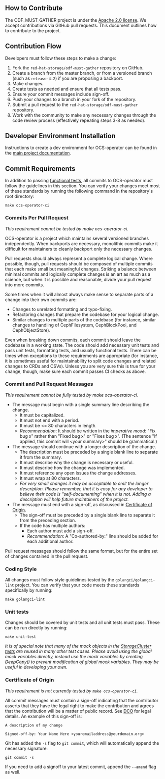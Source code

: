 ## How to Contribute

The ODF_MUST_GATHER project is under the [Apache 2.0 license](LICENSE). We accept
contributions via GitHub pull requests. This document outlines how to
contribute to the project.

## Contribution Flow

Developers must follow these steps to make a change:

1. Fork the `red-hat-storage/odf-must-gather` repository on GitHub.
2. Create a branch from the master branch, or from a versioned branch (such
   as `release-4.2`) if you are proposing a backport.
3. Make changes.
4. Create tests as needed and ensure that all tests pass.
5. Ensure your commit messages include sign-off.
6. Push your changes to a branch in your fork of the repository.
7. Submit a pull request to the `red-hat-storage/odf-must-gather` repository.
8. Work with the community to make any necessary changes through the code
   review process (effectively repeating steps 3-8 as needed).

## Developer Environment Installation

Instructions to create a dev environment for OCS-operator can be found in the
[main project documentation](./README.md#installation-of-development-builds).

## Commit Requirements

In addition to passing [functional tests](./README.md#functional-tests), all
commits to OCS-operator must follow the guidelines in this section. You can
verify your changes meet most of these standards by running the following
command in the repository's root directory:

```
make ocs-operator-ci
```

### Commits Per Pull Request

*This requirement cannot be tested by make ocs-operator-ci.*

OCS-operator is a project which maintains several versioned branches
independently. When backports are necessary, monolithic commits make it
difficult for maintainers to cleanly backport only the necessary changes.

Pull requests should always represent a complete logical change. Where
possible, though, pull requests should be composed of multiple commits that
each make small but meaningful changes. Striking a balance between minimal
commits and logically complete changes is an art as much as a science, but
when it is possible and reasonable, divide your pull request into more commits.

Some times when it will almost always make sense to separate parts of a change
into their own commits are:
- Changes to unrelated formatting and typo-fixing.
- Refactoring changes that prepare the codebase for your logical change.
- Similar changes to multiple parts of the codebase (for instance, similar
  changes to handling of CephFilesystem, CephBlockPool, and CephObjectStore).

Even when breaking down commits, each commit should leave the codebase in a
working state. The code should add necessary unit tests and pass unit tests,
formatting tests, and usually functional tests. There can be times when
exceptions to these requirements are appropriate (for instance, it is sometimes
useful for maintainability to split code changes and related changes to CRDs
and CSVs). Unless you are very sure this is true for your change, though, make
sure each commit passes CI checks as above.

### Commit and Pull Request Messages

*This requirement cannot be fully tested by make ocs-operator-ci.*

- The message must begin with a single summary line describing the change.
  - It must be capitalized.
  - It must not end with a period.
  - It must be <= 80 characters in length.
  - *Recommendation*: It should be written in the *imperative mood*: "Fix bug x"
    rather than "Fixed bug x" or "Fixes bug x". (The sentence "If applied, this
    commit will \<your summary\>" should be grammatical.)
- The message should continue with a longer description of the change.
  - The description must be preceded by a single blank line to separate it from
    the summary.
  - It must describe why the change is necessary or useful.
  - It must describe how the change was implemented.
  - It must reference any open Issues the change addresses.
  - It must wrap at 80 characters.
  - *For very small changes it may be acceptable to omit the longer description.
    Please remember, that it is easy for any developer to believe their code is
    "self-documenting" when it is not. Adding a description will help future
    maintainers of the project.*
- The message must end with a sign-off, as discussed in [Certificate of
  Origin](#certificate-of-origin).
  - The sign-off must be preceded by a single blank line to separate it from
    the preceding section. 
  - If the code has multiple authors:
     - Each author must add a sign-off.
     - *Recommendation*: A "Co-authored-by:" line should be added for each
       additional author.

Pull request messages should follow the same format, but for the entire set of
changes contained in the pull request.

### Coding Style

All changes must follow style guidelines tested by the `golangci/golangci-lint`
project. You can verify that your code meets these standards specifically by
running:

```
make golangci-lint
```

### Unit tests

Changes should be covered by unit tests and all unit tests must pass. These
can be run directly by running:

```
make unit-test
``` 

*It is of special note that many of the mock objects in the [StorageCluster
tests](./pkg/controller/storagecluster/storagecluster_controller_test.go) are
reused in many other test cases. Please avoid using the global mock variables directly, instead use the mock variables by creating DeepCopy() to prevent modification of global mock variables. They may be useful in developing your own.*

### Certificate of Origin

*This requirement is not currently tested by `make ocs-operator-ci`.*

All commit messages must contain a sign-off indicating that the contributor
asserts that they have the legal right to make the contribution and agrees
that the contribution will be a matter of public record. See [DCO](./DCO) for
legal details. An example of this sign-off is:

```
A description of my change

Signed-off-by: Your Name Here <youremailaddress@yourdomain.org>
```

Git has added the `-s` flag to `git commit`, which will automatically
append the necessary signature:

```
git commit -s
```

If you need to add a signoff to your latest commit, append the `--amend` flag
as well.
